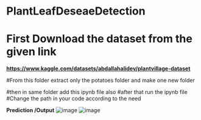 # PlantLeafDeseaeDetection

# First Download the dataset from the given link
**https://www.kaggle.com/datasets/abdallahalidev/plantvillage-dataset**

#From this folder extract only the potatoes folder and make one new folder

#then in same folder add this ipynb file also 
#after that run the ipynb file
#Change the path in your code according to the need 

**Prediction /Output**
![image](https://github.com/prabhat210920/PlantLeafDeseaeDetection/assets/80769236/24fa2b11-97dd-42d5-843c-d4170b1fff9d)
![image](https://github.com/prabhat210920/PlantLeafDeseaeDetection/assets/80769236/e8321247-da6f-445e-8e70-002e70a8bf72)



